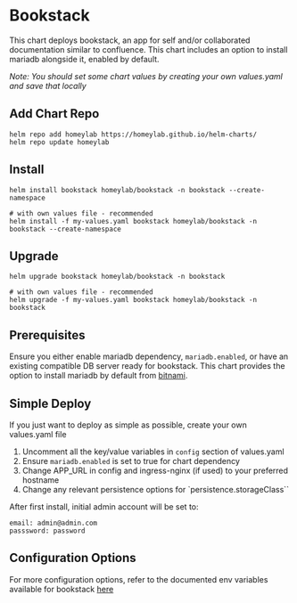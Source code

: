 # Bookstack
This chart deploys bookstack, an app for self and/or collaborated documentation similar to confluence. This chart includes an option to install mariadb alongside it, enabled by default.

*Note: You should set some chart values by creating your own values.yaml and save that locally*

## Add Chart Repo
```
helm repo add homeylab https://homeylab.github.io/helm-charts/
helm repo update homeylab
```

## Install
```
helm install bookstack homeylab/bookstack -n bookstack --create-namespace

# with own values file - recommended
helm install -f my-values.yaml bookstack homeylab/bookstack -n bookstack --create-namespace
```

## Upgrade
```
helm upgrade bookstack homeylab/bookstack -n bookstack

# with own values file - recommended
helm upgrade -f my-values.yaml bookstack homeylab/bookstack -n bookstack
```

## Prerequisites
Ensure you either enable mariadb dependency, `mariadb.enabled`, or have an existing compatible DB server ready for bookstack. This chart provides the option to install mariadb by default from [bitnami](https://github.com/bitnami/charts/tree/main/bitnami/mariadb).

## Simple Deploy
If you just want to deploy as simple as possible, create your own values.yaml file
1. Uncomment all the key/value variables in `config` section of values.yaml
2. Ensure `mariadb.enabled` is set to true for chart dependency
3. Change APP_URL in config and ingress-nginx (if used) to your preferred hostname
4. Change any relevant persistence options for `persistence.storageClass``

After first install, initial admin account will be set to:
```
email: admin@admin.com
passsword: password
```

## Configuration Options
For more configuration options, refer to the documented env variables available for bookstack [here](https://github.com/BookStackApp/BookStack/blob/development/.env.example.complete)
